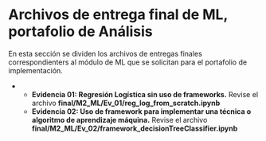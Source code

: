 # Archivos de entrega final de ML, portafolio de Análisis
En esta sección se dividen los archivos de entregas finales correspondienters al módulo de ML que se solicitan para el portafolio de implementación.

* 
	* **Evidencia 01: Regresión Logística sin uso de frameworks.** Revise el archivo **final/M2_ML/Ev_01/reg_log_from_scratch.ipynb**
	* **Evidencia 02: Uso de framework para implementar una técnica o algoritmo de aprendizaje máquina.** Revise el archivo **final/M2_ML/Ev_02/framework_decisionTreeClassifier.ipynb**

